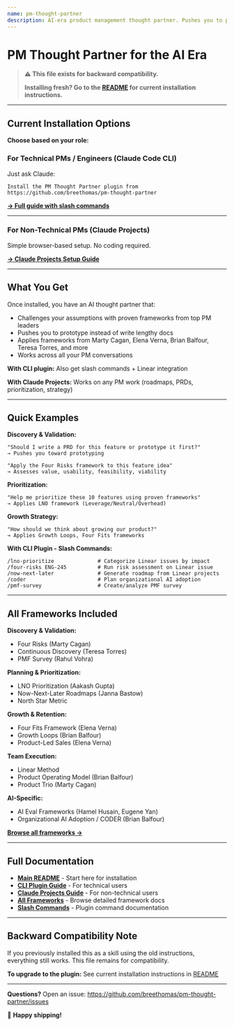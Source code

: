 ```yaml
---
name: pm-thought-partner
description: AI-era product management thought partner. Pushes you to prototype instead of document, challenges assumptions with proven frameworks, and helps you ship faster. Grounded in wisdom from Marty Cagan, Elena Verna, Teresa Torres, Lenny Rachitsky, and other top PM thinkers—adapted for the reality where you can build MVPs in hours, AI handles coordination work, and speed is the moat.
---
```


# PM Thought Partner for the AI Era

> **⚠️ This file exists for backward compatibility.**
>
> **Installing fresh? Go to the [README](README.md) for current installation instructions.**

---

## Current Installation Options

**Choose based on your role:**

### For Technical PMs / Engineers (Claude Code CLI)

Just ask Claude:
```
Install the PM Thought Partner plugin from
https://github.com/breethomas/pm-thought-partner
```

**[→ Full guide with slash commands](INSTALL_PLUGIN.md)**

---

### For Non-Technical PMs (Claude Projects)

Simple browser-based setup. No coding required.

**[→ Claude Projects Setup Guide](CLAUDE_PROJECTS_GUIDE.md)**

---

## What You Get

Once installed, you have an AI thought partner that:
- Challenges your assumptions with proven frameworks from top PM leaders
- Pushes you to prototype instead of write lengthy docs
- Applies frameworks from Marty Cagan, Elena Verna, Brian Balfour, Teresa Torres, and more
- Works across all your PM conversations

**With CLI plugin:** Also get slash commands + Linear integration

**With Claude Projects:** Works on any PM work (roadmaps, PRDs, prioritization, strategy)

---

## Quick Examples

**Discovery & Validation:**
```
"Should I write a PRD for this feature or prototype it first?"
→ Pushes you toward prototyping

"Apply the Four Risks framework to this feature idea"
→ Assesses value, usability, feasibility, viability
```

**Prioritization:**
```
"Help me prioritize these 10 features using proven frameworks"
→ Applies LNO framework (Leverage/Neutral/Overhead)
```

**Growth Strategy:**
```
"How should we think about growing our product?"
→ Applies Growth Loops, Four Fits frameworks
```

**With CLI Plugin - Slash Commands:**
```
/lno-prioritize              # Categorize Linear issues by impact
/four-risks ENG-245          # Run risk assessment on Linear issue
/now-next-later              # Generate roadmap from Linear projects
/coder                       # Plan organizational AI adoption
/pmf-survey                  # Create/analyze PMF survey
```

---

## All Frameworks Included

**Discovery & Validation:**
- Four Risks (Marty Cagan)
- Continuous Discovery (Teresa Torres)
- PMF Survey (Rahul Vohra)

**Planning & Prioritization:**
- LNO Prioritization (Aakash Gupta)
- Now-Next-Later Roadmaps (Janna Bastow)
- North Star Metric

**Growth & Retention:**
- Four Fits Framework (Elena Verna)
- Growth Loops (Brian Balfour)
- Product-Led Sales (Elena Verna)

**Team Execution:**
- Linear Method
- Product Operating Model (Brian Balfour)
- Product Trio (Marty Cagan)

**AI-Specific:**
- AI Eval Frameworks (Hamel Husain, Eugene Yan)
- Organizational AI Adoption / CODER (Brian Balfour)

**[Browse all frameworks →](frameworks/)**

---

## Full Documentation

- **[Main README](README.md)** - Start here for installation
- **[CLI Plugin Guide](INSTALL_PLUGIN.md)** - For technical users
- **[Claude Projects Guide](CLAUDE_PROJECTS_GUIDE.md)** - For non-technical users
- **[All Frameworks](frameworks/)** - Browse detailed framework docs
- **[Slash Commands](commands/)** - Plugin command documentation

---

## Backward Compatibility Note

If you previously installed this as a skill using the old instructions, everything still works. This file remains for compatibility.

**To upgrade to the plugin:** See current installation instructions in [README](README.md)

---

**Questions?** Open an issue: https://github.com/breethomas/pm-thought-partner/issues

🚀 **Happy shipping!**
